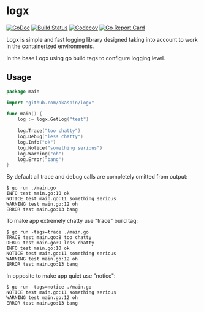 # logx 

[![GoDoc](https://godoc.org/github.com/akaspin/logx?status.svg)](http://godoc.org/github.com/akaspin/logx)
[![Build Status](https://img.shields.io/travis/akaspin/logx.svg)](https://travis-ci.org/akaspin/logx)
[![Codecov](https://img.shields.io/codecov/c/github/akaspin/logx/master.svg)](https://codecov.io/gh/akaspin/logx)
[![Go Report Card](https://goreportcard.com/badge/github.com/akaspin/logx)](https://goreportcard.com/report/github.com/akaspin/logx)

Logx is simple and fast logging library designed taking into account to work in the containerized environments. 

In the base Logx using go build tags to configure logging level.

## Usage

```go
package main

import "github.com/akaspin/logx"

func main() {
    log := logx.GetLog("test")
    
    log.Trace("too chatty")
    log.Debug("less chatty")
    log.Info("ok")
    log.Notice("something serious")
    log.Warning("oh")
    log.Error("bang")
}
```

By default all trace and debug calls are completely omitted from output:

```shell
$ go run ./main.go 
INFO test main.go:10 ok
NOTICE test main.go:11 something serious
WARNING test main.go:12 oh
ERROR test main.go:13 bang
```

To make app extremely chatty use "trace" build tag:

```shell
$ go run -tags=trace ./main.go 
TRACE test main.go:8 too chatty
DEBUG test main.go:9 less chatty
INFO test main.go:10 ok
NOTICE test main.go:11 something serious
WARNING test main.go:12 oh
ERROR test main.go:13 bang
```

In opposite to make app quiet use "notice":

```shell
$ go run -tags=notice ./main.go 
NOTICE test main.go:11 something serious
WARNING test main.go:12 oh
ERROR test main.go:13 bang
```



 

